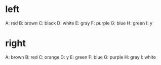 # left
A: red
B: brown
C: black
D: white
E: gray
F: purple
G: blue
H: green
I: y

# right
A: brown 
B: red
C: orange
D: y
E: green
F: blue
G: purple
H: gray
I: white

